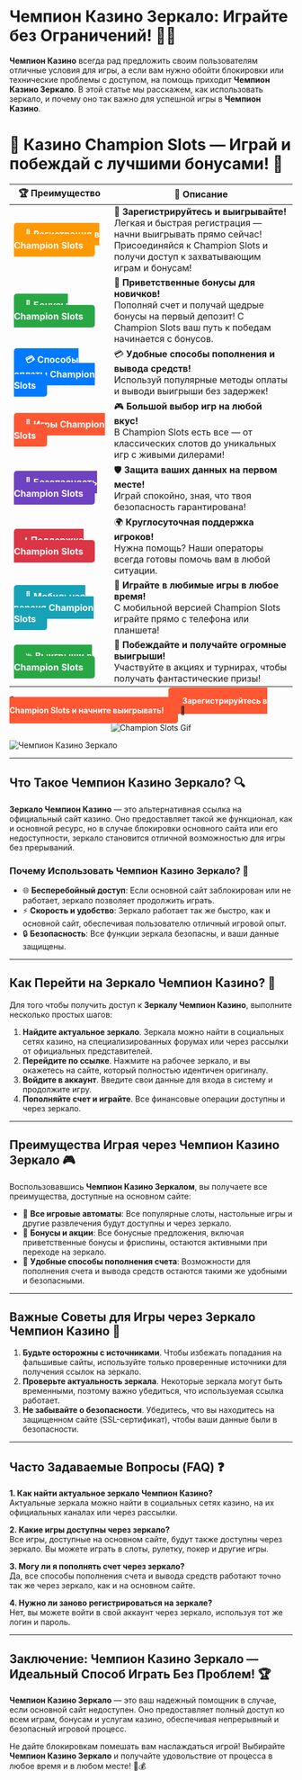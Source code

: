 # **Чемпион Казино Зеркало**: Играйте без Ограничений! 🎰🏅

**Чемпион Казино** всегда рад предложить своим пользователям отличные условия для игры, а если вам нужно обойти блокировки или технические проблемы с доступом, на помощь приходит **Чемпион Казино Зеркало**. В этой статье мы расскажем, как использовать зеркало, и почему оно так важно для успешной игры в **Чемпион Казино**.

# 🎲 **Казино Champion Slots — Играй и побеждай с лучшими бонусами!** 🎰

| 🏆 **Преимущество** | 🌟 **Описание** |
|--------------------|-----------------|
| <a href="https://temon-gter.cfd/go/lRq?p80412p304504pcc44t17455" style="background-color: #ff9900; color: white; padding: 10px 20px; border-radius: 5px; text-decoration: none; font-weight: bold;">🎉 Регистрация в Champion Slots</a> | 🚀 **Зарегистрируйтесь и выигрывайте!** <br> Легкая и быстрая регистрация — начни выигрывать прямо сейчас! Присоединяйся к Champion Slots и получи доступ к захватывающим играм и бонусам! |
| <a href="https://temon-gter.cfd/go/lRq?p80412p304504pcc44t17455" style="background-color: #28a745; color: white; padding: 10px 20px; border-radius: 5px; text-decoration: none; font-weight: bold;">🎁 Бонусы Champion Slots</a> | 🎉 **Приветственные бонусы для новичков!** <br> Пополняй счет и получай щедрые бонусы на первый депозит! С Champion Slots ваш путь к победам начинается с бонусов. |
| <a href="https://temon-gter.cfd/go/lRq?p80412p304504pcc44t17455" style="background-color: #007bff; color: white; padding: 10px 20px; border-radius: 5px; text-decoration: none; font-weight: bold;">💳 Способы оплаты Champion Slots</a> | 💳 **Удобные способы пополнения и вывода средств!** <br> Используй популярные методы оплаты и выводи выигрыши без задержек! |
| <a href="https://temon-gter.cfd/go/lRq?p80412p304504pcc44t17455" style="background-color: #ff5733; color: white; padding: 10px 20px; border-radius: 5px; text-decoration: none; font-weight: bold;">🎰 Игры Champion Slots</a> | 🎮 **Большой выбор игр на любой вкус!** <br> В Champion Slots есть все — от классических слотов до уникальных игр с живыми дилерами! |
| <a href="https://temon-gter.cfd/go/lRq?p80412p304504pcc44t17455" style="background-color: #6f42c1; color: white; padding: 10px 20px; border-radius: 5px; text-decoration: none; font-weight: bold;">🔐 Безопасность Champion Slots</a> | 🛡️ **Защита ваших данных на первом месте!** <br> Играй спокойно, зная, что твоя безопасность гарантирована! |
| <a href="https://temon-gter.cfd/go/lRq?p80412p304504pcc44t17455" style="background-color: #dc3545; color: white; padding: 10px 20px; border-radius: 5px; text-decoration: none; font-weight: bold;">📞 Поддержка Champion Slots</a> | 🌍 **Круглосуточная поддержка игроков!** <br> Нужна помощь? Наши операторы всегда готовы помочь вам в любой ситуации. |
| <a href="https://temon-gter.cfd/go/lRq?p80412p304504pcc44t17455" style="background-color: #17a2b8; color: white; padding: 10px 20px; border-radius: 5px; text-decoration: none; font-weight: bold;">📱 Мобильная версия Champion Slots</a> | 📱 **Играйте в любимые игры в любое время!** <br> С мобильной версией Champion Slots играйте прямо с телефона или планшета! |
| <a href="https://temon-gter.cfd/go/lRq?p80412p304504pcc44t17455" style="background-color: #28a745; color: white; padding: 10px 20px; border-radius: 5px; text-decoration: none; font-weight: bold;">💥 Выигрыши в Champion Slots</a> | 🤑 **Побеждайте и получайте огромные выигрыши!** <br> Участвуйте в акциях и турнирах, чтобы получать фантастические призы! |

🎉 **Испытайте удачу и получите бонусы!** <a href="https://temon-gter.cfd/go/lRq?p80412p304504pcc44t17455" style="background-color: #ff5733; color: white; padding: 15px 25px; border-radius: 5px; text-decoration: none; font-weight: bold;">Зарегистрируйтесь в Champion Slots и начните выигрывать!</a> 🌟

<p align="center">
  <img src="https://i.pinimg.com/originals/1d/b3/25/1db325483acbe642c6d4e6fdd73a4988.gif" alt="Champion Slots Gif">
</p>


![Чемпион Казино Зеркало](https://vseprocasino.ru/wp-content/uploads/2022/08/chemp-bezdep.webp)

---

## Что Такое **Чемпион Казино Зеркало**? 🔍

**Зеркало Чемпион Казино** — это альтернативная ссылка на официальный сайт казино. Оно предоставляет такой же функционал, как и основной ресурс, но в случае блокировки основного сайта или его недоступности, зеркало становится отличной возможностью для игры без прерываний.

### Почему Использовать **Чемпион Казино Зеркало**? 🌟
- 🌐 **Бесперебойный доступ**: Если основной сайт заблокирован или не работает, зеркало позволяет продолжить играть.
- ⚡ **Скорость и удобство**: Зеркало работает так же быстро, как и основной сайт, обеспечивая пользователю отличный игровой опыт.
- 🔒 **Безопасность**: Все функции зеркала безопасны, и ваши данные защищены.

---

## Как Перейти на **Зеркало Чемпион Казино**? 🔑

Для того чтобы получить доступ к **Зеркалу Чемпион Казино**, выполните несколько простых шагов:

1. **Найдите актуальное зеркало**. Зеркала можно найти в социальных сетях казино, на специализированных форумах или через рассылки от официальных представителей.
2. **Перейдите по ссылке**. Нажмите на рабочее зеркало, и вы окажетесь на сайте, который полностью идентичен оригиналу.
3. **Войдите в аккаунт**. Введите свои данные для входа в систему и продолжите игру.
4. **Пополняйте счет и играйте**. Все финансовые операции доступны и через зеркало.

---

## Преимущества Играя через **Чемпион Казино Зеркало** 🎮

Воспользовавшись **Чемпион Казино Зеркалом**, вы получаете все преимущества, доступные на основном сайте:

- 🎰 **Все игровые автоматы**: Все популярные слоты, настольные игры и другие развлечения будут доступны и через зеркало.
- 💸 **Бонусы и акции**: Все бонусные предложения, включая приветственные бонусы и фриспины, остаются активными при переходе на зеркало.
- 🔄 **Удобные способы пополнения счета**: Возможности для пополнения счета и вывода средств остаются такими же удобными и безопасными.

---

## Важные Советы для Игры через **Зеркало Чемпион Казино** 📌

1. **Будьте осторожны с источниками**. Чтобы избежать попадания на фальшивые сайты, используйте только проверенные источники для получения ссылок на зеркало.
2. **Проверьте актуальность зеркала**. Некоторые зеркала могут быть временными, поэтому важно убедиться, что используемая ссылка работает.
3. **Не забывайте о безопасности**. Убедитесь, что вы находитесь на защищенном сайте (SSL-сертификат), чтобы ваши данные были в безопасности.

---

## Часто Задаваемые Вопросы (FAQ) ❓

**1. Как найти актуальное зеркало **Чемпион Казино**?**  
Актуальные зеркала можно найти в социальных сетях казино, на их официальных каналах или через рассылки.

**2. Какие игры доступны через зеркало?**  
Все игры, доступные на основном сайте, будут также доступны через зеркало. Вы можете играть в слоты, рулетку, покер и другие игры.

**3. Могу ли я пополнять счет через зеркало?**  
Да, все способы пополнения счета и вывода средств работают точно так же через зеркало, как и на основном сайте.

**4. Нужно ли заново регистрироваться на зеркале?**  
Нет, вы можете войти в свой аккаунт через зеркало, используя тот же логин и пароль.

---

## Заключение: **Чемпион Казино Зеркало** — Идеальный Способ Играть Без Проблем! 🏆

**Чемпион Казино Зеркало** — это ваш надежный помощник в случае, если основной сайт недоступен. Оно предоставляет полный доступ ко всем играм, бонусам и услугам казино, обеспечивая непрерывный и безопасный игровой процесс.

Не дайте блокировкам помешать вам наслаждаться игрой! Выбирайте **Чемпион Казино Зеркало** и получайте удовольствие от процесса в любое время и в любом месте! 🎉💰
